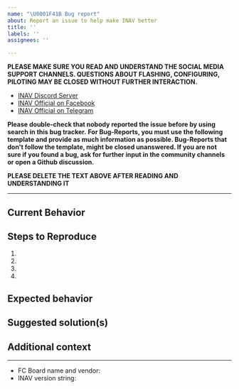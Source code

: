 ```yaml
---
name: "\U0001F41B Bug report"
about: Report an issue to help make INAV better
title: ''
labels: ''
assignees: ''

---
```


**PLEASE MAKE SURE YOU READ AND UNDERSTAND THE SOCIAL MEDIA SUPPORT CHANNELS. QUESTIONS ABOUT FLASHING, CONFIGURING, PILOTING MAY BE CLOSED WITHOUT FURTHER INTERACTION.**

* [INAV Discord Server](https://discord.gg/peg2hhbYwN)
* [INAV Official on Facebook](https://www.facebook.com/groups/INAVOfficial)
* [INAV Official on Telegram](https://t.me/INAVFlight)

**Please double-check that nobody reported the issue before by using search in this bug tracker.**
**For Bug-Reports, you must use the following template and provide as much information as possible. Bug-Reports that don't follow the template, might be closed unanswered. If you are not sure if you found a bug, ask for further input in the community channels or open a Github discussion.**

**PLEASE DELETE THE TEXT ABOVE AFTER READING AND UNDERSTANDING IT**

****


## Current Behavior
<!-- If applicable, add screenshots, videos and blackbox logs to help explain your problem. -->

## Steps to Reproduce
<!-- Steps to reproduce the behavior: -->
1.
2.
3.
4.

## Expected behavior
<!-- A clear and concise description of what you expected to happen. -->

## Suggested solution(s)
<!-- How could we solve this issue? What changes would need to made to INAV? -->

## Additional context
<!-- Add any other context about the problem here.  -->
<!-- Go to CLI, execute `diff` command copy its output to [PasteBin](https://pastebin.com) and provide a link to a paste here -->

---
<!-- PLEASE FILL THIS OUT -->
<!-- Use CLI 'version' command to get version string -->

- FC Board name and vendor:
- INAV version string:
